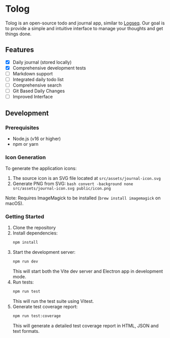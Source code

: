 # Tolog

Tolog is an open-source todo and journal app, similar to [Logseq](https://logseq.com/). Our goal is to provide a simple and intuitive interface to manage your thoughts and get things done.

## Features

- [x] Daily journal (stored locally)
- [x] Comprehensive development tests
- [ ] Markdown support
- [ ] Integrated daily todo list
- [ ] Comprehensive search
- [ ] Git Based Daily Changes
- [ ] Improved Interface

## Development

### Prerequisites

- Node.js (v16 or higher)
- npm or yarn

### Icon Generation
To generate the application icons:

1. The source icon is an SVG file located at `src/assets/journal-icon.svg`
2. Generate PNG from SVG: `bash convert -background none src/assets/journal-icon.svg public/icon.png`

Note: Requires ImageMagick to be installed (`brew install imagemagick` on macOS).

### Getting Started

1. Clone the repository
2. Install dependencies:
   ```bash
   npm install
   ```
3. Start the development server:
   ```bash
   npm run dev
   ```
   This will start both the Vite dev server and Electron app in development mode.
4. Run tests:
   ```bash
   npm run test
   ```
   This will run the test suite using Vitest.
5. Generate test coverage report:
   ```bash
   npm run test:coverage
   ```
   This will generate a detailed test coverage report in HTML, JSON and text formats.